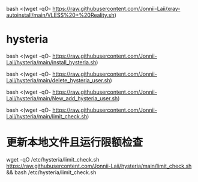bash <(wget -qO- https://raw.githubusercontent.com/Jonnii-Laii/xray-autoinstall/main/VLESS%20+%20Reality.sh)

# hysteria
bash <(wget -qO- https://raw.githubusercontent.com/Jonnii-Laii/hysteria/main/install_hysteria.sh)

bash <(wget -qO- https://raw.githubusercontent.com/Jonnii-Laii/hysteria/main/delete_hysteria_user.sh)

bash <(wget -qO- https://raw.githubusercontent.com/Jonnii-Laii/hysteria/main/New_add_hysteria_user.sh)

bash <(wget -qO- https://raw.githubusercontent.com/Jonnii-Laii/hysteria/main/limit_check.sh)


# 更新本地文件且运行限额检查
wget -qO /etc/hysteria/limit_check.sh https://raw.githubusercontent.com/Jonnii-Laii/hysteria/main/limit_check.sh && bash /etc/hysteria/limit_check.sh

